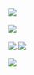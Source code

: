<a href="https://github.com/kevinerd">
  <img align="center" src="https://github-readme-stats.vercel.app/api?username=kevinerd&count_private=true&show_icons=true&theme=radical" />
</a>
<br><br>
<a href="https://github.com/kevinerd">
  <img align="center" src="https://github-readme-stats.vercel.app/api/top-langs/?username=kevinerd&layout=compact&theme=radical" />
</a>
<br><br>
<a href="https://github.com/kevinerd/reseniando">
  <img align="center" src="https://github-readme-stats.vercel.app/api/pin/?username=kevinerd&repo=reseniando&theme=radical" />
</a>
<a href="https://github.com/kevinerd/biblioteca">
  <img align="center" src="https://github-readme-stats.vercel.app/api/pin/?username=kevinerd&repo=biblioteca&theme=radical" />
</a>
<br><br>
<a href="https://github.com/kevinerd">
  <img align="center" src="https://github-readme-stats.vercel.app/api/wakatime?username=kevinerd&layout=compact&theme=radical" />
</a>
